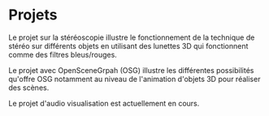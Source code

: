# Projets

Le projet sur la stéréoscopie illustre le fonctionnement de la technique de stéréo sur différents objets en utilisant des lunettes 3D qui fonctionnent comme des filtres bleus/rouges.

Le projet avec OpenSceneGrpah (OSG) illustre les différentes possibilités qu'offre OSG notamment au niveau de l'animation d'objets 3D pour réaliser des scènes. 

Le projet d'audio visualisation est actuellement en cours. 
